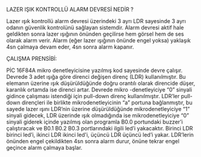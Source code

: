 LAZER IŞIK KONTROLLÜ ALARM DEVRESİ NEDİR ?

Lazer ışık kontrollü alarm devresi üzerindeki 3 ayrı LDR sayesinde 3 ayrı odanın güvenlik kontrolünü sağlayan sistemdir. Alarm devresi aktif hale geldikten sonra lazer ışığının önünden geçilirse hem görsel hem de ses olarak alarm verir. Alarm  (eğer lazer ışığının önünde engel yoksa) yaklaşık 4sn çalmaya devam eder, 4sn sonra alarm kapanır.

ÇALIŞMA PRENSİBİ:

PİC 16F84A mikro denetleyicisine yazılmış kod sayesinde devre çalışır. Devrede 3 adet ışığa göre direnci değişen direnç (LDR) kullanılmıştır. Bu elemanın üzerine ışık düşürüldüğünde doğru orantılı olarak direncide düşer, karanlık ortamda ise direnci artar. Devrede mikro -denetleyiciye “0” sinyali gidince çalışması istendiği için pull-down direnç kullanılmıştır. LDR’ler pull-down dirençleri ile birlikte mikrodenetleyicinin “a” portuna bağlanmıştır, bu sayede lazer ışını LDR’nin üzerine düşürüldüğünde mikrodenetleyiciye “1” sinyali gidecek, LDR üzerinde ışık olmadığında ise mikrodenetleyiciye “0” sinyali giderek içinde yazılmış olan programla B0.0 portundaki buzzer’i çalıştıracak ve B0.1 B0.2 B0.3 portlarındaki ilgili led’i yakacaktır. Birinci LDR birinci led’i, ikinci LDR ikinci led'i, üçüncü LDR üçüncü led’i yakar. LDR’lerin önünden engel çekildikten 4sn sonra alarm durur, önüne tekrar engel geçince alarm çalmaya başlar.

